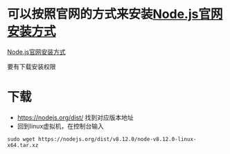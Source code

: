 # 可以按照官网的方式来安装[Node.js官网安装方式](https://nodejs.org/en/download/package-manager/#enterprise-linux-and-fedora)
<a href="https://nodejs.org/en/download/package-manager/#enterprise-linux-and-fedora" target="_blank">Node.js官网安装方式</a>

要有下载安装权限

# 下载

- https://nodejs.org/dist/ 找到对应版本地址
- 回到linux虚拟机，在控制台输入 
```
sudo wget https://nodejs.org/dist/v8.12.0/node-v8.12.0-linux-x64.tar.xz
```
